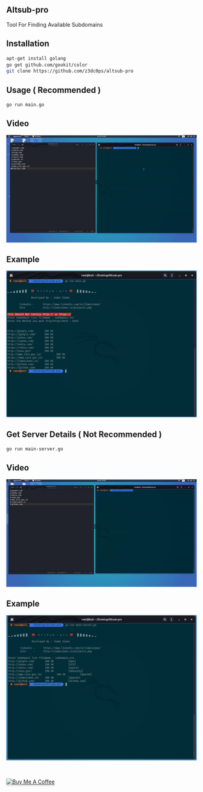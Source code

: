 ## Altsub-pro
Tool For Finding Available Subdomains
## Installation
```bash
apt-get install golang
go get github.com/gookit/color
git clone https://github.com/z3dc0ps/altsub-pro
```
## Usage ( Recommended )
```bash
go run main.go
```
## Video 
![GIF](https://github.com/z3dc0ps/altsub-pro/blob/master/assets/main.gif)

## Example
![JPEG](https://github.com/z3dc0ps/altsub-pro/blob/master/assets/main.JPG)


## Get Server Details ( Not Recommended )
```bash
go run main-server.go
```
## Video 
![GIF](https://github.com/z3dc0ps/altsub-pro/blob/master/assets/main-server.gif)

## Example
![JPEG](https://github.com/z3dc0ps/altsub-pro/blob/master/assets/main-server.JPG)

 
<br>

<a href="https://www.buymeacoffee.com/jimmisimon" target="_blank"><img src="https://www.buymeacoffee.com/assets/img/custom_images/orange_img.png" alt="Buy Me A Coffee" style="height: 41px !important;width: 174px !important;box-shadow: 0px 3px 2px 0px rgba(190, 190, 190, 0.5) !important;-webkit-box-shadow: 0px 3px 2px 0px rgba(190, 190, 190, 0.5) !important;" ></a>
